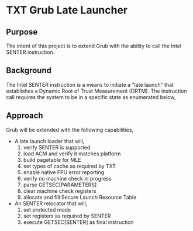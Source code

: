 # TXT Grub Late Launcher

## Purpose

The intent of this project is to extend Grub with the ability to call the Intel
SENTER instruction.

## Background

The Intel SENTER instruction is a means to initiate a "late launch" that
establishes a Dynamic Root of Trust Measurement (DRTM). The instruction call
requires the system to be in a specific state as enumerated below,

## Approach

Grub will be extended with the following capabilities,

* A late launch loader that will,
    1. verify SENTER is supported
    2. load ACM and verify it matches platform
    3. build pagetable for MLE
    4. set types of cache as required by TXT
    5. enable native FPU error reporting
    6. verify no machine check in progress
    7. parse GETSEC[PARAMETERS]
    8. clear machine check registers
    9. allocate and fill Secure Launch Resource Table
* An SENTER relocator that will,
    1. set protected mode
    2. set registers as required by SENTER
    3. execute GETSEC[SENTER] as final instruction
